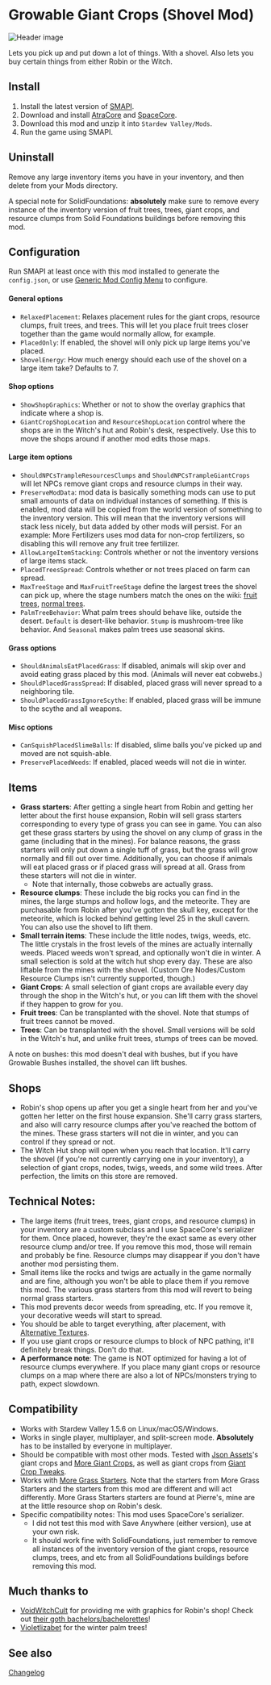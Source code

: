 Growable Giant Crops (Shovel Mod)
===========================
![Header image](docs/showcase.gif)

Lets you pick up and put down a lot of things. With a shovel. Also lets you buy certain things from either Robin or the Witch.

## Install

1. Install the latest version of [SMAPI](https://smapi.io).
2. Download and install [AtraCore](https://www.nexusmods.com/stardewvalley/mods/12932) and [SpaceCore](https://www.nexusmods.com/stardewvalley/mods/1348).
2. Download this mod and unzip it into `Stardew Valley/Mods`.
3. Run the game using SMAPI.

## Uninstall
Remove any large inventory items you have in your inventory, and then delete from your Mods directory.

A special note for SolidFoundations: **absolutely** make sure to remove every instance of the inventory version of fruit trees, trees, giant crops, and resource clumps from Solid Foundations buildings before removing this mod.

## Configuration
Run SMAPI at least once with this mod installed to generate the `config.json`, or use [Generic Mod Config Menu](https://www.nexusmods.com/stardewvalley/mods/5098) to configure.

#### General options

* `RelaxedPlacement`: Relaxes placement rules for the giant crops, resource clumps, fruit trees, and trees. This will let you place fruit trees closer together than the game would normally allow, for example.
* `PlacedOnly`: If enabled, the shovel will only pick up large items you've placed.
* `ShovelEnergy`: How much energy should each use of the shovel on a large item take? Defaults to 7.

#### Shop options

* `ShowShopGraphics`: Whether or not to show the overlay graphics that indicate where a shop is. 
* `GiantCropShopLocation` and `ResourceShopLocation` control where the shops are in the Witch's hut and Robin's desk, respectively. Use this to move the shops around if another mod edits those maps.

#### Large item options

* `ShouldNPCsTrampleResourcesClumps` and `ShouldNPCsTrampleGiantCrops` will let NPCs remove giant crops and resource clumps in their way. 
* `PreserveModData`: mod data is basically something mods can use to put small amounts of data on individual instances of something. If this is enabled, mod data will be copied from the world version of something to the inventory version. This will mean that the inventory versions will stack less nicely, but data added by other mods will persist. For an example: More Fertilizers uses mod data for non-crop fertilizers, so disabling this will remove any fruit tree fertilizer.
* `AllowLargeItemStacking`: Controls whether or not the inventory versions of large items stack.
* `PlacedTreesSpread`: Controls whether or not trees placed on farm can spread.
* `MaxTreeStage` and `MaxFruitTreeStage` define the largest trees the shovel can pick up, where the stage numbers match the ones on the wiki: [fruit trees](https://stardewvalleywiki.com/Fruit_Trees), [normal trees](https://stardewvalleywiki.com/Trees#Growth_Cycle).
* `PalmTreeBehavior`: What palm trees should behave like, outside the desert. `Default` is desert-like behavior. `Stump` is mushroom-tree like behavior. And `Seasonal` makes palm trees use seasonal skins.

#### Grass options
* `ShouldAnimalsEatPlacedGrass`: If disabled, animals will skip over and avoid eating grass placed by this mod. (Animals will never eat cobwebs.)
* `ShouldPlacedGrassSpread`: If disabled, placed grass will never spread to a neighboring tile.
* `ShouldPlacedGrassIgnoreScythe`: If enabled, placed grass will be immune to the scythe and all weapons.

#### Misc options
* `CanSquishPlacedSlimeBalls`: If disabled, slime balls you've picked up and moved are not squish-able.
* `PreservePlacedWeeds`: If enabled, placed weeds will not die in winter.

## Items
* **Grass starters**: After getting a single heart from Robin and getting her letter about the first house expansion, Robin will sell grass starters corresponding to every type of grass you can see in game. You can also get these grass starters by using the shovel on any clump of grass in the game (including that in the mines). For balance reasons, the grass starters will only put down a single tuff of grass, but the grass will grow normally and fill out over time. Additionally, you can choose if animals will eat placed grass or if placed grass will spread at all. Grass from these starters will not die in winter.
   - Note that internally, those cobwebs are actually grass.
* **Resource clumps**: These include the big rocks you can find in the mines, the large stumps and hollow logs, and the meteorite. They are purchasable from Robin after you've gotten the skull key, except for the meteorite, which is locked behind getting level 25 in the skull cavern. You can also use the shovel to lift them.
* **Small terrain items**: These include the little nodes, twigs, weeds, etc. The little crystals in the frost levels of the mines are actually internally weeds. Placed weeds won't spread, and optionally won't die in winter. A small selection is sold at the witch hut shop every day. These are also liftable from the mines with the shovel. (Custom Ore Nodes/Custom Resource Clumps isn't currently supported, though.)
* **Giant Crops**: A small selection of giant crops are available every day through the shop in the Witch's hut, or you can lift them with the shovel if they happen to grow for you.
* **Fruit trees**: Can be transplanted with the shovel. Note that stumps of fruit trees cannot be moved.
* **Trees**: Can be transplanted with the shovel. Small versions will be sold in the Witch's hut, and unlike fruit trees, stumps of trees can be moved.

A note on bushes: this mod doesn't deal with bushes, but if you have Growable Bushes installed, the shovel can lift bushes.

## Shops
* Robin's shop opens up after you get a single heart from her and you've gotten her letter on the first house expansion. She'll carry grass starters, and also will carry resource clumps after you've reached the bottom of the mines. These grass starters will not die in winter, and you can control if they spread or not.
* The Witch Hut shop will open when you reach that location. It'll carry the shovel (if you're not currently carrying one in your inventory), a selection of giant crops, nodes, twigs, weeds, and some wild trees. After perfection, the limits on this store are removed.

## Technical Notes:
* The large items (fruit trees, trees, giant crops, and resource clumps) in your inventory are a custom subclass and I use SpaceCore's serializer for them. Once placed, however, they're the exact same as every other resource clump and/or tree. If you remove this mod, those will remain and probably be fine. Resource clumps may disappear if you don't have another mod persisting them.
* Small items like the rocks and twigs are actually in the game normally and are fine, although you won't be able to place them if you remove this mod. The various grass starters from this mod will revert to being normal grass starters.
* This mod prevents decor weeds from spreading, etc. If you remove it, your decorative weeds will start to spread.
* You should be able to target everything, after placement, with [Alternative Textures](https://www.nexusmods.com/stardewvalley/mods/9246).
* If you use giant crops or resource clumps to block of NPC pathing, it'll definitely break things. Don't do that.
* **A performance note**: The game is NOT optimized for having a lot of resource clumps everywhere. If you place many giant crops or resource clumps on a map where there are also a lot of NPCs/monsters trying to path, expect slowdown.

## Compatibility

* Works with Stardew Valley 1.5.6 on Linux/macOS/Windows.
* Works in single player, multiplayer, and split-screen mode. **Absolutely** has to be installed by everyone in multiplayer.
* Should be compatible with most other mods. Tested with [Json Assets](https://www.nexusmods.com/stardewvalley/mods/1720)'s giant crops and [More Giant Crops](https://www.nexusmods.com/stardewvalley/mods/5263), as well as giant crops from [Giant Crop Tweaks](https://www.nexusmods.com/stardewvalley/mods/14370).
* Works with [More Grass Starters](https://www.nexusmods.com/stardewvalley/mods/1702). Note that the starters from More Grass Starters and the starters from this mod are different and will act differently. More Grass Starters starters are found at Pierre's, mine are at the little resource shop on Robin's desk.
* Specific compatibility notes: This mod uses SpaceCore's serializer.
    - I did not test this mod with Save Anywhere (either version), use at your own risk.
    - It should work fine with SolidFoundations, just remember to remove all instances of the inventory version of the giant crops, resource clumps, trees, and etc from all SolidFoundations buildings before removing this mod.

## Much thanks to
* [VoidWitchCult](https://www.nexusmods.com/stardewvalley/users/163267158) for providing me with graphics for Robin's shop! Check out [their goth bachelors/bachelorettes](https://www.nexusmods.com/stardewvalley/mods/15335)!
* [Violetlizabet](https://www.nexusmods.com/stardewvalley/users/120958053) for the winter palm trees!

## See also

[Changelog](docs/changelog.md)
